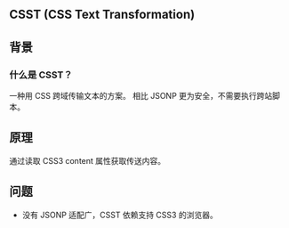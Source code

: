 CSST (CSS Text Transformation)
----------

## 背景

### 什么是 CSST？

一种用 CSS 跨域传输文本的方案。
相比 JSONP 更为安全，不需要执行跨站脚本。

## 原理

通过读取 CSS3 content 属性获取传送内容。

## 问题

* 没有 JSONP 适配广，CSST 依赖支持 CSS3 的浏览器。